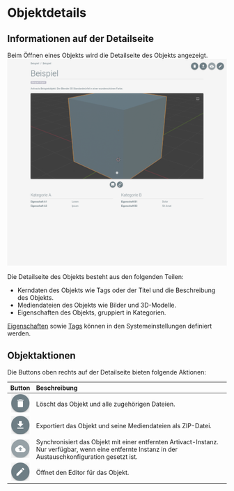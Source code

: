 # Objektdetails

## Informationen auf der Detailseite

Beim Öffnen eines Objekts wird die Detailseite des Objekts angezeigt.
![item-details-page](./assets/item-details-page/item-details-page.png)

Die Detailseite des Objekts besteht aus den folgenden Teilen:

- Kerndaten des Objekts wie Tags oder der Titel und die Beschreibung des Objekts.
- Mediendateien des Objekts wie Bilder und 3D-Modelle.
- Eigenschaften des Objekts, gruppiert in Kategorien.

[Eigenschaften](../settings/properties) sowie [Tags](../settings/tags) können in den Systemeinstellungen definiert
werden.

## Objektaktionen

Die Buttons oben rechts auf der Detailseite bieten folgende Aktionen:

|                                 Button                                  | Beschreibung                                                                                                                                           |
|:-----------------------------------------------------------------------:|:-------------------------------------------------------------------------------------------------------------------------------------------------------|
|   ![delete-button](./assets/item-details-page/delete-item-button.png)   | Löscht das Objekt und alle zugehörigen Dateien.                                                                                                        |
| ![download-button](./assets/item-details-page/download-item-button.png) | Exportiert das Objekt und seine Mediendateien als ZIP-Datei.                                                                                           |
|     ![sync-button](./assets/item-details-page/sync-item-button.png)     | Synchronisiert das Objekt mit einer entfernten Artivact-Instanz. Nur verfügbar, wenn eine entfernte Instanz in der Austauschkonfiguration gesetzt ist. |
|     ![edit-button](./assets/item-details-page/edit-item-button.png)     | Öffnet den Editor für das Objekt.                                                                                                                      |
